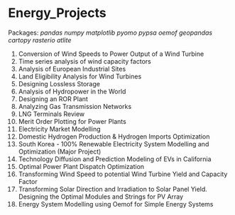 # Energy_Projects

Packages: *pandas numpy matplotlib pyomo pypsa oemof geopandas cartopy rasterio atlite*

1) Conversion of Wind Speeds to Power Output of a Wind Turbine
2) Time series analysis of wind capacity factors
3) Analysis of European Industrial Sites
4) Land Eligibility Analysis for Wind Turbines
5) Designing Lossless Storage
6) Analysis of Hydropower in the World
7) Designing an ROR Plant
8) Analyzing Gas Transmission Networks
9) LNG Terminals Review
10) Merit Order Plotting for Power Plants
11) Electricity Market Modelling
12) Domestic Hydrogen Production & Hydrogen Imports Optimization
13) South Korea - 100% Renewable Electricity System Modelling and Optimization (Major Project)
14) Technology Diffusion and Prediction Modeling of EVs in California
15) Optimal Power Plant Dispatch Optimization
16) Transforming Wind Speed to potential Wind Turbine Yield and Capacity Factor
17) Transforming Solar Direction and Irradiation to Solar Panel Yield. Designing the Optimal Modules and Strings for PV Array
18) Energy System Modelling using Oemof for Simple Energy Systems
